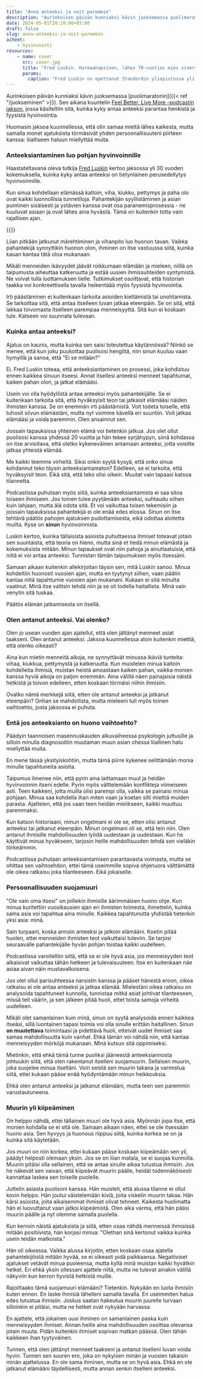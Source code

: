 ```yaml
---
title: "Anna anteeksi ja voit paremmin"
description: "Aurinkoisen päivän kunniaksi kävin juoksemassa puolimaratonin. Sen aikana kuuntelin Feel Better, Live More -podcastin jakson, jossa käsiteltiin sitä, kuinka kyky antaa anteeksi parantaa henkistä ja fyysistä hyvinvointia."
date: 2024-05-01T20:10:00+03:00
draft: false
slug: anna-anteeksi-ja-voit-paremmin
aiheet:
    - hyvinvointi
resources:
    - name: cover
      src: cover.jpg
      title: "Fred Luskin. Harmaahapsinen, lähes 70-vuotias mies sinertävässä flanellipaidassa. Hänen edessään on mikrofoni ja taustalla kirjoja täynnä oleva kirjahylly."
      params:
        caption: "Fred Luskin on opettanut Standordin yliopistossa yli 30 vuoden ajan. Hän on tutkinut erityisesti anteeksiantoa ja sen vaikutusta ihmisen hyvinvointiin. Kuva on Feel Better, Live More -jaksosta."
---
```


Aurinkoisen päivän kunniaksi kävin juoksemassa [puolimaratonin]({{< ref "/juokseminen" >}}). Sen aikana kuuntelin [Feel Better, Live More -podcastin jakson](https://drchatterjee.com/a-proven-prescription-for-health-and-happiness-why-being-able-to-forgive-improves-your-physical-mental-wellbeing-with-dr-fred-luskin/), jossa käsiteltiin sitä, kuinka kyky antaa anteeksi parantaa henkistä ja fyysistä hyvinvointia.

Huomasin jaksoa kuunnellessa, että olin samaa mieltä lähes kaikesta, mutta samalla monet ajatuksista törmäsivät yhden persoonallisuuteni piirteen kanssa: liialliseen haluun miellyttää muita.

<!--more-->

### Anteeksiantaminen luo pohjan hyvinvoinnille
Haastateltavana oleva tutkija [Fred Luskin](https://fredluskin.com/) kertoo jaksossa yli 30 vuoden kokemuksella, kuinka kyky antaa anteeksi on tietynlainen perusedellytys hyvinvoinnille.

Kun sinua kohdellaan elämässä kaltoin, viha, kiukku, pettymys ja paha olo ovat kaikki luonnollisia tunnetiloja. Pahantekijän syyllistäminen ja asian puiminen sisäisesti ja ystävien kanssa ovat osa paranemisprosessia - ne kuuluvat asiaan ja ovat lähes aina hyvästä. Tämä on kuitenkin totta vain rajallisen ajan.

{{<cover>}}

Liian pitkään jatkunut märehtiminen ja vihanpito luo huonon tavan. Vaikka pahantekijä synnyttikin huonon olon, ihminen on itse vastuussa siitä, kuinka kauan kantaa tätä oloa mukanaan.

Mikäli menneiden ikävyydet jäävät roikkumaan elämään ja mieleen, niillä on taipumusta aiheuttaa katkeruutta ja estää uusien ihmissuhteiden syntymistä. Ne voivat tulla luottamuksen tielle. Tutkimukset osoittavat, että historian taakka voi konkreettisella tavalla heikentäää myös fyysistä hyvinvointia.

Irti päästäminen ei kuitenkaan tarkoita asioiden kieltämistä tai unohtamista. Se tarkoittaa sitä, että antaa itselleen luvan jatkaa eteenpäin. Se on sitä, että lakkaa toivomasta itselleen parempaa menneisyyttä. Sitä kun ei koskaan tule. Katseen voi suunnata tulevaan.

### Kuinka antaa anteeksi?
Ajatus on kaunis, mutta kuinka sen saisi toteutettua käytännössä? Niinkö se menee, että kun joku puukottaa puolisosi hengiltä, niin sinun kuuluu vaan hymyillä ja sanoa, että "Ei se mitään?"

Ei. Fred Luskin toteaa, että anteeksiantaminen on prosessi, joka kohdistuu ennen kaikkea sinuun itseesi. Annat itsellesi anteeksi menneet tapahtumat, kaiken pahan olon, ja jatkat elämääsi.

Usein voi olla hyödyllistä antaa anteeksi myös pahantekijälle. Se ei kuitenkaan tarkoita sitä, että hyväksyisit teon tai jatkaisit elämääsi näiden ihmisten kanssa. Se on enemmän irti päästämistä. Voit todeta toiselle, että tuhosit siivun elämästäni, mutta nyt voimme kävellä eri suuntiin. Voit jatkaa elämääsi ja voida paremmin. Olen ansainnut sen.

Jossain tapauksissa yhteinen elämä voi tietenkin jatkua. Jos olet ollut puolisosi kanssa yhdessä 20 vuotta ja hän tekee syrjähypyn, siinä kohdassa on itse arvioitava, että oletko kykeneväinen antamaan anteeksi, jotta voisitte jatkaa yhteistä elämää.

Me kaikki teemme virheitä. Siksi onkin syytä kysyä, että onko sinua kohdannut teko täysin anteeksiantamaton? Edelleen, se ei tarkoita, että hyväksyisit teon. Eikä sitä, että teko olisi oikein. Muutat vain tapaasi katsoa tilannetta.

Podcastissa puhutaan myös siitä, kuinka anteeksiantamista ei saa sitoa toiseen ihmiseen. Jos toinen tulee pyytämään anteeksi, suhtaudu siihen kuin lahjaan, mutta älä odota sitä. Et voi vaikuttaa toisen tekemisiin ja joissain tapauksissa pahantekijä ei ole enää edes elossa. Sinun on itse tehtävä päätös pahojen ajatuksen pudottamisesta, eikä odottaa aloitetta muilta. Kyse on **sinun** hyvinvoinnista.

Luskin kertoo, kuinka tällaisista asioista puhuttaessa ihmiset toteavat jotain sen suuntaista, että teoria on hieno, mutta sinä et tiedä minun elämästä ja kokemuksista mitään. Minun tapaukset ovat niin pahoja ja ainutlaatuisia, että niitä ei voi antaa anteeksi. Tunnistan tämän taipumuksen myös itsessäni.

Samaan aikaan kuitenkin allekirjoitan täysin sen, mitä Luskin sanoo. Minua kohdeltiin huonosti vuosien ajan, mutta en tyytynyt siihen, vaan päätin kantaa niitä tapahtumie vuosien ajan mukanani. Kukaan ei sitä minulta vaatinut. Minä itse valitsin tehdä niin ja se oli todella haitallista. Minä vain venytin sitä tuskaa.

Päätös elämän jatkamisesta on itsellä.

### Olen antanut anteeksi. Vai olenko?
Olen jo usean vuoden ajan ajatellut, että olen jättänyt menneet asiat taakseni. Olen antanut anteeksi. Jaksoa kuunnellessa aloin kuitenkin miettiä, että olenko oikeasti?

Aina kun mietin menneitä aikoja, ne synnyttävät minussa ikäviä tunteita: vihaa, kiukkua, pettymystä ja katkeruutta. Kun muistelen minua kaltoin kohdelleita ihmisiä, muistan heistä ainoastaan kaiken pahan, vaikka monien kanssa hyviä aikoja on paljon enemmän. Aina välillä näen painajaisia näistä hetkistä ja toivon edelleen, etten koskaan törmäisi niihin ihmisiin.

Ovatko nämä merkkejä siitä, etten ole antanut anteeksi ja jatkanut eteenpäin? Onhan se mahdollista, mutta mieleeni tuli myös toinen vaihtoehto, josta jaksossa ei puhuta.

### Entä jos anteeksianto on huono vaihtoehto?
Päädyin taannoisen masennuskauden alkuvaiheessa psykologin juttusille ja silloin minulla diagnosoitiin muutaman muun asian ohessa liiallinen halu miellyttää muita.

En mene tässä yksityiskohtiin, mutta tämä piirre kykenee selittämään monia minulle tapahtuneita asioita.

Taipumus ilmenee niin, että pyrin aina laittamaan muut ja heidän hyvinvoinnin itseni edelle. Pyrin myös välttelemään konflikteja viimeiseen asti. Teen kaikkeni, jotta muilla olisi parempi olla, vaikka se painaisi minua pohjaan. Minua saa kohdella ihan miten vaan ja koetan silti miettiä muiden parasta. Ajattelen, että jos vaan teen heidän mielikseen, kaikki muuttuu paremmaksi.

Kun katson historiaani, minun ongelmani ei ole se, etten olisi antanut anteeksi tai jatkanut eteenpäin. Minun ongelmani oli se, että tein niin. Olen antanut ihmisille mahdollisuuden lyödä uudestaan ja uudestaan. Kun he käyttivät minua hyväkseen, tarjosin heille mahdollisuuden tehdä sen vieläkin törkeämmin.

Podcastissa puhutaan anteeksiantamisen parantavasta voimasta, mutta se ohittaa sen vaihtoehdon, ettei tämä useimmille sopiva ohjenuora välttämättä ole oikea ratkaisu joka tilanteeseen. Eikä jokaiselle.

### Persoonallisuuden suojamuuri
"Ole vain oma itsesi" on joillekin ihmisille äärimmäisen huono ohje. Kun minua kuritettiin vuosikausien ajan eri ihmisten toimesta, ihmettelin, kuinka sama asia voi tapahtua aina minulle. Kaikkea tapahtunutta yhdistää tietenkin yksi asia: minä.

Sain turpaani, koska annoin anteeksi ja jatkoin elämääni. Koetin pitää huolen, ettei menneiden ihmisten teot vaikuttaisi tuleviin. Se tarjosi seuraavalle pahantekijälle hyvän pohjan toistaa kaikki uudelleen.

Podcastissa varoiteltiin siitä, että se ei ole hyvä asia, jos menneisyyden teot alkaisivat vaikuttaa tähän hetkeen ja tulevaisuuteen. Itse en kuitenkaan näe asiaa aivan näin mustavalkoisena.

Jos olet ollut parisuhteessa narsistin kanssa ja pääset hänestä eroon, oikea ratkaisu ei ole antaa anteeksi ja jatkaa elämää. Mielestäni oikea ratkaisu on analysoida tapahtuneet kunnolla, tunnistaa mitkä asiat johtivat tilanteeseen, missä teit väärin, ja sen jälkeen pitää huoli, ettet toista samoja virheitä uudelleen.

Mikäli olet samanlainen kuin minä, sinun on syytä analysoida ennen kaikkea itseäsi, sillä luontainen tapasi toimia voi olla sinulle erittäin haitallinen. Sinun **on muutettava** toimintaasi ja pidettävä huoli, etteivät uudet ihmiset saa samaa mahdollisuutta kuin vanhat. Ehkä tämän voi nähdä niin, että kantaa menneisyyden mörköjä mukanaan. Minä kutsun sitä oppimiseksi.

Mietinkin, että ehkä tämä tunne puoliksi jääneestä anteeksiannosta johtuukin siitä, että olen rakentanut itselleni suojamuurin. Sellaisen muurin, joka suojelee minua itseltäni. Voin seistä sen muurin takana ja varmistua siitä, ettei kukaan pääse enää hyödyntämään minun heikkouksia.

Ehkä olen antanut anteeksi ja jatkanut elämääni, mutta teen sen paremmin varustautuneena.

### Muurin yli kiipeäminen
On helppo nähdä, ettei tällainen muuri ole hyvä asia. Myönnän jopa itse, että monien kohdalla se ei sitä ole. Samaan aikaan näen, ettei se ole itsessään huono asia. Sen hyvyys ja huonous riippuu siitä, kuinka korkea se on ja kuinka sitä käytetään.

Jos muuri on niin korkea, ettei kukaan pääse koskaan kiipeämään sen yli, päädyt helposti olemaan yksin. Jos se on liian matala, se ei suojaa kunnolla. Muurin pitäisi olla sellainen, että se antaa sinulle aikaa tutustua ihmisiin. Jos he näkevät sen vaivan, että kiipeävät muurin päälle, heidät todennäköisesti kannattaa laskea sen toiselle puolelle.

Juttelin asiasta puolisoni kanssa. Hän muisteli, että alussa tilanne ei ollut kovin helppo. Hän joutui väistelemään kiviä, joita viskelin muurin takaa. Hän kärsi asioista, joita aikaisemmat ihmiset olivat tehneet. Kaikesta huolimatta hän ei luovuttanut vaan jatkoi kiipeämistä. Olen aika varma, että hän pääsi muurin päälle ja nyt olemme samalla puolella.

Kun kerroin näistä ajatuksista ja siitä, etten osaa nähdä menneissä ihmisissä mitään positiivista, hän korjasi minua: "Olethan sinä kertonut vaikka kuinka usein teidän matkoista."

Hän oli oikeassa. Vaikka alussa kirjoitin, etten koskaan osaa ajatella pahantekijöistä mitään hyvää, se ei oikeasti pidä paikkaansa. Negatiiviset ajatukset vetävät minua puoleensa, mutta kyllä minä muistan kaikki hyvätkin hetket. En ehkä yksin ollessani ajattele niitä, mutta ne tulevat ainakin välillä näkyviin kun kerron hyvistä hetkistä muille.

Rajoittaako tämä suojamuuri elämääni? Tietenkin. Nykyään en luota ihmisiin kuten ennen. En laske ihmisiä lähelleni samalla tavalla. En useimmiten halua edes tutustua ihmisiin. Joskus saatan hakeutua muurin juurelle turvaan silloinkin ei pitäisi, mutta ne hetket ovat nykyään harvassa.

En ajattele, että jokainen uusi ihminen on samanlainen paska kuin menneisyyden ihmiset. Annan heille aina mahdollisuuden osoittaa olevansa jotain muuta. Pidän kuitenkin ihmiset sopivan matkan päässä. Olen tähän kaikkeen ihan tyytyväinen.

Tunnen, että olen jättänyt menneet taakseni ja antanut itselleni luvan voida hyvin. Tunnen sen suuren ero, joka on nykyisen minän ja vuosien takaisin minän ajattelussa. En ole sama ihminen, mutta se on hyvä asia. Ehkä en ole jatkanut elämääni täydellisesti, mutta annan senkin itselleni anteeksi.
